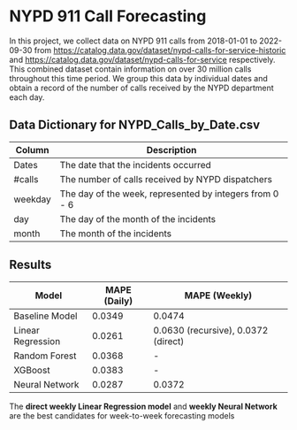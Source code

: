 # NYPD 911 Call Forecasting

In this project, we collect data on NYPD 911 calls from 2018-01-01 to 2022-09-30 from https://catalog.data.gov/dataset/nypd-calls-for-service-historic and https://catalog.data.gov/dataset/nypd-calls-for-service respectively.
This combined dataset contain information on over $30$ million calls throughout this time period. We group this data by individual dates and obtain a record of the number of calls received by the NYPD department each day.

## **Data Dictionary for NYPD_Calls_by_Date.csv**

| Column | Description |
|---|---|
| Dates| The date that the incidents occurred |
| #calls | The number of calls received by NYPD dispatchers |
| weekday | The day of the week, represented by integers from $0$ - $6$ |
| day | The day of the month of the incidents |
| month | The month of the incidents |

## **Results**

| Model | MAPE (Daily) | MAPE (Weekly) |
|---|---|---|
| Baseline Model | 0.0349 | 0.0474 |
| Linear Regression | 0.0261 | 0.0630 (recursive), 0.0372 (direct) |
| Random Forest | 0.0368 | - |
| XGBoost | 0.0383 | - |
| Neural Network | 0.0287 | 0.0372 |

The **direct weekly Linear Regression model** and **weekly Neural Network** are the best candidates for week-to-week forecasting models
